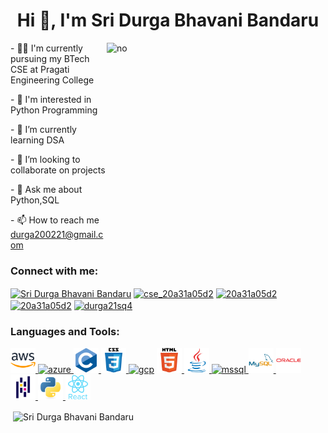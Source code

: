
<h1 align="center">Hi 👋, I'm Sri Durga Bhavani Bandaru</h1>
<p> <img align="right" src="https://c.tenor.com/y2JXkY1pXkwAAAAM/cat-computer.gif" alt="no" width="350px" height="300px"> </p>
<p> - 🧑‍🎓 I'm currently pursuing my BTech CSE at Pragati Engineering College </p>
<p> - 👀 I'm interested in Python Programming </p>
<p> - 🌱 I’m currently learning DSA </p>
<p> - 👯 I’m looking to collaborate on projects </p>
<p> - 💬 Ask me about Python,SQL </p>
<p> - 📫 How to reach me <a href="mailto:durga200221@gmail.com">durga200221@gmail.com </a></p>

 
<h3 align="left">Connect with me:</h3>
<p align="left">
    <a href="https://linkedin.com/in/sri-durga-bhavani-bandaru-bba226211" target="blank"><img align="center" src="https://raw.githubusercontent.com/rahuldkjain/github-profile-readme-generator/master/src/images/icons/Social/linked-in-alt.svg" alt="Sri Durga Bhavani Bandaru" height="30" width="40" /></a>
    <a href="https://www.codechef.com/users/cse_20a31a05d2" target="blank"><img align="center" src="https://tse1.mm.bing.net/th?id=OIP.8xLgkcRZmQkyLiA3GjCeNwAAAA&pid=Api&P=0&h=180" alt="cse_20a31a05d2" height="30" width="40" /></a>
    <a href="https://www.hackerrank.com/20a31a05d2" target="blank"><img align="center" src="https://raw.githubusercontent.com/rahuldkjain/github-profile-readme-generator/master/src/images/icons/Social/hackerrank.svg" alt="20a31a05d2" height="30" width="40" /></a>
    <a href="https://www.leetcode.com/20a31a05d2" target="blank"><img align="center" src="https://raw.githubusercontent.com/rahuldkjain/github-profile-readme-generator/master/src/images/icons/Social/leet-code.svg" alt="20a31a05d2" height="30" width="40" /></a>
    <a href="https://auth.geeksforgeeks.org/user/durga21sq4" target="blank"><img align="center" src="https://raw.githubusercontent.com/rahuldkjain/github-profile-readme-generator/master/src/images/icons/Social/geeks-for-geeks.svg" alt="durga21sq4" height="30" width="40" /></a>
    </p>

<h3 align="left">Languages and Tools:</h3>
<p align="left"> <a href="https://aws.amazon.com" target="_blank" rel="noreferrer"> <img src="https://raw.githubusercontent.com/devicons/devicon/master/icons/amazonwebservices/amazonwebservices-original-wordmark.svg" alt="aws" width="40" height="40"/> </a> 
    <a href="https://azure.microsoft.com/en-in/" target="_blank" rel="noreferrer"> <img src="https://www.vectorlogo.zone/logos/microsoft_azure/microsoft_azure-icon.svg" alt="azure" width="40" height="40"/> </a> 
    <a href="https://www.cprogramming.com/" target="_blank" rel="noreferrer"> <img src="https://raw.githubusercontent.com/devicons/devicon/master/icons/c/c-original.svg" alt="c" width="40" height="40"/> </a>
     <a href="https://www.w3schools.com/css/" target="_blank" rel="noreferrer"> <img src="https://raw.githubusercontent.com/devicons/devicon/master/icons/css3/css3-original-wordmark.svg" alt="css3" width="40" height="40"/> </a>
      <a href="https://cloud.google.com" target="_blank" rel="noreferrer"> <img src="https://www.vectorlogo.zone/logos/google_cloud/google_cloud-icon.svg" alt="gcp" width="40" height="40"/></a> 
     <a href="https://www.w3.org/html/" target="_blank" rel="noreferrer"> <img src="https://raw.githubusercontent.com/devicons/devicon/master/icons/html5/html5-original-wordmark.svg" alt="html5" width="40" height="40"/> </a>
      <a href="https://www.java.com" target="_blank" rel="noreferrer"> <img src="https://raw.githubusercontent.com/devicons/devicon/master/icons/java/java-original.svg" alt="java" width="40" height="40"/> </a> 
       <a href="https://www.microsoft.com/en-us/sql-server" target="_blank" rel="noreferrer"> <img src="https://www.svgrepo.com/show/303229/microsoft-sql-server-logo.svg" alt="mssql" width="40" height="40"/> </a> 
       <a href="https://www.mysql.com/" target="_blank" rel="noreferrer"> <img src="https://raw.githubusercontent.com/devicons/devicon/master/icons/mysql/mysql-original-wordmark.svg" alt="mysql" width="40" height="40"/> </a> 
       <a href="https://www.oracle.com/" target="_blank" rel="noreferrer"> <img src="https://raw.githubusercontent.com/devicons/devicon/master/icons/oracle/oracle-original.svg" alt="oracle" width="40" height="40"/> </a>
        <a href="https://pandas.pydata.org/" target="_blank" rel="noreferrer"> <img src="https://raw.githubusercontent.com/devicons/devicon/2ae2a900d2f041da66e950e4d48052658d850630/icons/pandas/pandas-original.svg" alt="pandas" width="40" height="40"/> </a> 
        <a href="https://www.python.org" target="_blank" rel="noreferrer"> <img src="https://raw.githubusercontent.com/devicons/devicon/master/icons/python/python-original.svg" alt="python" width="40" height="40"/> </a> 
        <a href="https://reactjs.org/" target="_blank" rel="noreferrer"> <img src="https://raw.githubusercontent.com/devicons/devicon/master/icons/react/react-original-wordmark.svg" alt="react" width="40" height="40"/> </a> </p>

<p>&nbsp;<img align="center" src="https://github-readme-stats.vercel.app/api?username=20a31a05d2&show_icons=true&locale=en" alt="Sri Durga Bhavani Bandaru" /></p>


  </p>

